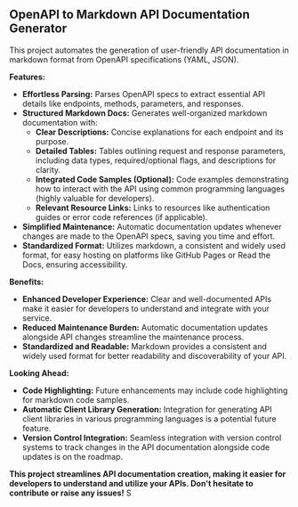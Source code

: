 ## OpenAPI to Markdown API Documentation Generator

This project automates the generation of user-friendly API documentation in markdown format from OpenAPI specifications (YAML, JSON).

**Features:**

* **Effortless Parsing:** Parses OpenAPI specs to extract essential API details like endpoints, methods, parameters, and responses.
* **Structured Markdown Docs:** Generates well-organized markdown documentation with:
    * **Clear Descriptions:** Concise explanations for each endpoint and its purpose.
    * **Detailed Tables:** Tables outlining request and response parameters, including data types, required/optional flags, and descriptions for clarity.
    * **Integrated Code Samples (Optional):** Code examples demonstrating how to interact with the API using common programming languages (highly valuable for developers).
    * **Relevant Resource Links:** Links to resources like authentication guides or error code references (if applicable). 
* **Simplified Maintenance:** Automatic documentation updates whenever changes are made to the OpenAPI specs, saving you time and effort.
* **Standardized Format:** Utilizes markdown, a consistent and widely used format, for easy hosting on platforms like GitHub Pages or Read the Docs, ensuring accessibility.

**Benefits:**

* **Enhanced Developer Experience:** Clear and well-documented APIs make it easier for developers to understand and integrate with your service.
* **Reduced Maintenance Burden:** Automatic documentation updates alongside API changes streamline the maintenance process.
* **Standardized and Readable:** Markdown provides a consistent and widely used format for better readability and discoverability of your API.

**Looking Ahead:**

* **Code Highlighting:**  Future enhancements may include code highlighting for markdown code samples.
* **Automatic Client Library Generation:** Integration for generating API client libraries in various programming languages is a potential future feature.
* **Version Control Integration:** Seamless integration with version control systems to track changes in the API documentation alongside code updates is on the roadmap.

**This project streamlines API documentation creation, making it easier for developers to understand and utilize your APIs. Don't hesitate to contribute or raise any issues!**
S